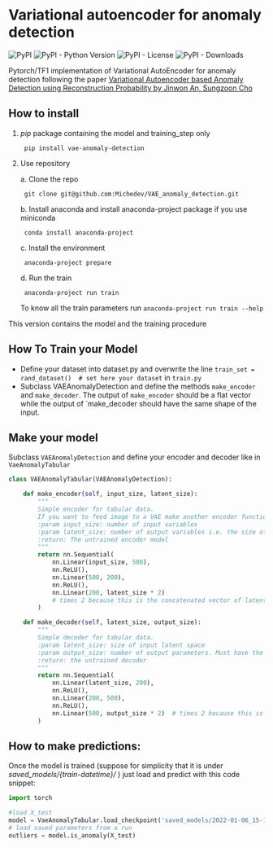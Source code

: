 # Variational autoencoder for anomaly detection

![PyPI](https://img.shields.io/pypi/v/vae-anomaly-detection?style=flat-square)
![PyPI - Python Version](https://img.shields.io/pypi/pyversions/vae-anomaly-detection?style=flat-square)
![PyPI - License](https://img.shields.io/pypi/l/vae-anomaly-detection?style=flat-square)
![PyPI - Downloads](https://img.shields.io/pypi/dm/vae-anomaly-detection?style=flat-square)

Pytorch/TF1 implementation of Variational AutoEncoder for anomaly detection following the paper
 [Variational Autoencoder based Anomaly Detection using Reconstruction Probability by Jinwon An, Sungzoon Cho](https://www.semanticscholar.org/paper/Variational-Autoencoder-based-Anomaly-Detection-An-Cho/061146b1d7938d7a8dae70e3531a00fceb3c78e8)
 <br>

## How to install
1. _pip_ package containing the model and training_step only 
   
        pip install vae-anomaly-detection


2. Use repository


   a. Clone the repo

        git clone git@github.com:Michedev/VAE_anomaly_detection.git

   b. Install anaconda and install anaconda-project package if you use miniconda

        conda install anaconda-project

   c. Install the environment

        anaconda-project prepare

   d. Run the train

        anaconda-project run train

   To know all the train parameters run `anaconda-project run train --help`




This version contains the model and the training procedure

## How To Train your Model

- Define your dataset into dataset.py and overwrite the line `train_set = rand_dataset()  # set here your dataset` in `train.py`
- Subclass VAEAnomalyDetection and define the methods `make_encoder` and `make_decoder`. The output of `make_encoder` should be a flat vector while the output of `make_decoder should have the same shape of the input.
## Make your model

Subclass ```VAEAnomalyDetection``` and define your encoder and decoder like in ```VaeAnomalyTabular```

```python
class VAEAnomalyTabular(VAEAnomalyDetection):

    def make_encoder(self, input_size, latent_size):
        """
        Simple encoder for tabular data.
        If you want to feed image to a VAE make another encoder function with Conv2d instead of Linear layers.
        :param input_size: number of input variables
        :param latent_size: number of output variables i.e. the size of the latent space since it's the encoder of a VAE
        :return: The untrained encoder model
        """
        return nn.Sequential(
            nn.Linear(input_size, 500),
            nn.ReLU(),
            nn.Linear(500, 200),
            nn.ReLU(),
            nn.Linear(200, latent_size * 2)
            # times 2 because this is the concatenated vector of latent mean and variance
        )

    def make_decoder(self, latent_size, output_size):
        """
        Simple decoder for tabular data.
        :param latent_size: size of input latent space
        :param output_size: number of output parameters. Must have the same value of input_size
        :return: the untrained decoder
        """
        return nn.Sequential(
            nn.Linear(latent_size, 200),
            nn.ReLU(),
            nn.Linear(200, 500),
            nn.ReLU(),
            nn.Linear(500, output_size * 2)  # times 2 because this is the concatenated vector of reconstructed mean and variance
        )
```

## How to make predictions:
Once the model is trained (suppose for simplicity that it is under _saved_models/{train-datetime}/_ ) just load and predict with this code snippet:
```python
import torch

#load X_test
model = VaeAnomalyTabular.load_checkpoint('saved_models/2022-01-06_15-12-23/last.ckpt')
# load saved parameters from a run
outliers = model.is_anomaly(X_test)
```
